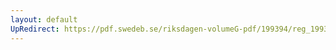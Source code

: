 ```yaml
---
layout: default
UpRedirect: https://pdf.swedeb.se/riksdagen-volumeG-pdf/199394/reg_199394/reg_199394_0427.pdf
---
```

